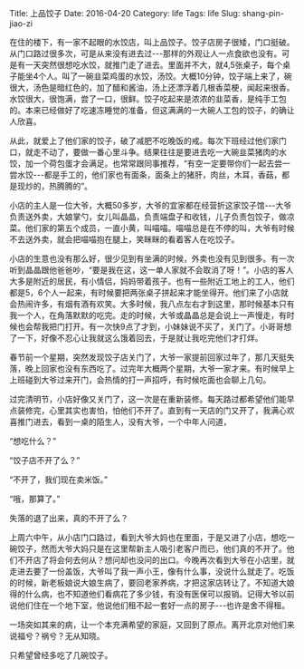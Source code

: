 Title: 上品饺子
Date: 2016-04-20
Category: life
Tags: life
Slug: shang-pin-jiao-zi

在住的楼下，有一家不起眼的水饺店，叫上品饺子。饺子店房子很矮，门口挺破。从门口路过很多次，可是从来没有进去过---那样的外观让人一点食欲也没有。可是有一天突然很想吃水饺，就推门走了进去。里面并不大，就4,5张桌子，每个桌子能坐4个人。叫了一碗韭菜鸡蛋的水饺，汤饺。大概10分钟，饺子端上来了，碗很大，汤色是暗红色的，加了醋和酱油，汤上还漂浮着几根香菜梗，闻起来很香。水饺很大，很饱满，尝了一口，很鲜。饺子吃起来是浓浓的韭菜香，是纯手工包的。本来已经做好了吃速冻睡觉的准备，但这满满的一大碗人工包的饺子，的确让人欣喜。

从此，就爱上了他们家的饺子，破了减肥不吃晚饭的戒。每次下班经过他们家门口，就走不动了，要做一番心里斗争。结果往往是要进去吃一大碗韭菜猪肉的水饺，加一个荷包蛋才会满足。也常常跟同事推荐，“有空一定要带你们一起去尝一尝水饺---都是手工的，他们家也有面条，面条上的猪肝，肉丝，木耳，香菇，都是现炒的，热腾腾的”。

小店的主人是一位大爷，大概50多岁，大爷的宜家都在经营折这家饺子馆---大爷负责送外卖，大娘掌勺，女儿叫晶晶，负责端盘子和收钱，儿子负责包饺子，做凉菜。他们家的第五个成员，一直小黄，叫喵喵。喵喵总是在不停的叫，大爷有时候不去送外卖，就会把喵喵抱在腿上，笑眯眯的看着客人在吃饺子。

小店的生意也没有那么好，很少见到有坐满的时候，外卖也没有见到很多。有一次听到晶晶跟他爸爸吵，“要是我在这，这一单人家就不会取消了呀！”。小店的客人大多是附近的居民，有小情侣，妈妈带着孩子。也有一些附近工地上的工人，他们都是5，6个人一起来，有时候要把两张桌子拼起来才能坐得开。他们来了小店就会热闹许多，有烟有酒有欢笑。大多时候，我八点左右才到这里，那时候基本只有我一个人，在角落默默的吃完。走的时候，大爷或晶晶总是会说上一声慢走，有时候也会帮我把门打开。有一次快9点了才到，小妹妹说不买了，关门了。小哥哥想了一下，好像不忍心让我就这么饿着回去，于是就让我吃完他们才打烊。

春节前一个星期，突然发现饺子店关门了，大爷一家提前回家过年了，那几天挺失落，晚上回家也没有东西吃了。过完年大概两个星期，大爷一家才来。有时候早上上班碰到大爷过来开门，会热情的打一声招呼，有时候吃面也会聊上几句。

过完清明节，小店好像又关门了，这一次是在重新装修。每天路过都希望他们能早点装修完，心里其实也害怕，怕他们不开了。直到有一天店的门又开了，我满心欢喜推门进去，看到一桌的陌生人，没有大爷，一个中年人问道，

“想吃什么？”

“饺子店不开了么？”

“不开了，我们现在卖米饭。”

“哦，那算了。”

失落的退了出来，真的不开了么？

上周六中午，从小店门口路过，看到大爷大妈也在里面，于是又进了小店，想吃一碗饺子，然而大爷大妈只是在这里帮新主人吸引老客户而已，他们真的不开了。他们不开店了将会何去何从？想问却也没问的出口。今晚再次看到大爷在小店里，就走进去要了一份盖饭，大爷叫了我一声小王，像有什么事，没说什么就走了。吃饭的时候，新老板娘说大娘生病了，要回老家养病，才把这家店转让了。不知道大娘得的什么病，也不知道他们看病花了多少钱，有没有医保可以报销。记得大爷以前说他们住在一个地下室，他说他们租不起一套好一点的房子---也许是舍不得租。

一场突如其来的病，让一个本充满希望的家庭，又回到了原点。离开北京对他们来说福兮？祸兮？无从知晓。

只希望曾经多吃了几碗饺子。